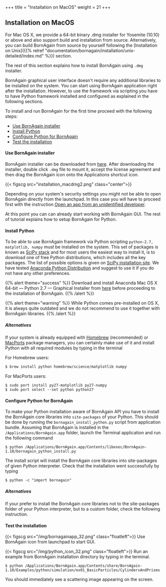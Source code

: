 +++
title = "Installation on MacOS"
weight = 21
+++

## Installation on MacOS

For Mac OS X, we provide a 64-bit binary .dmg installer for Yosemite (10.10) or above and also support build and installation from source.
Alternatively, you can build BornAgain from source by yourself following the 
[Installation on Unix]({{% relref "documentation/bornagain/installation/unix-detailed/index.md" %}}) section.

The rest of this section explains how to install BornAgain using `.dmg` installer.

BornAgain graphical user interface doesn't require any additional libraries to be installed on the system. You can start using BornAgain application right after the installation. However, to use the framework via scripting you have to have Python framework installed and configured as explained in the following sections.

To install and run BornAgain for the first time proceed with the following steps:

* [Use BornAgain installer](#use-bornagain-installer)
* [Install Python](#install-python)
* [Configure Python for BornAgain](#configure-python-for-bornagain)
* [Test the installation](#test-the-installation)

 
#### Use BornAgain installer

BornAgain installer can be downloaded from [here](http://apps.jcns.fz-juelich.de/src/BornAgain). 
After downloading the installer, double click `.dmg` file to mount it, accept the license agreement and then drag the BornAgain icon onto the Applications shortcut icon.

{{< figscg src="installation_macdmg2.png" class="center">}}

Depending on your system's security settings you might not be able to open BornAgain directly from the launchpad. In this case you will have to proceed first with the instruction [Open an app from an unidentified developer](http://support.apple.com/kb/PH14369).

At this point you can can already start working with BornAgain GUI. The rest of tutorial explains how to setup BornAgain for Python.

#### Install Python

To be able to use BornAgain framework via Python scripting `python-2.7, matplotlib, numpy` must be installed on the system. 
This set of packages is known as [SciPy stack](https://www.scipy.org) and for most users the easiest way to install it, is to download one of free Python distributions, which includes all the key packages. The list of possible options is given on [SciPy installation site](http://www.scipy.org/install.html). We have tested [Anaconda Python Distribution](https://www.anaconda.com/download) and suggest to use it if you do not have any other preferences.

{{% alert theme="success" %}}
Download and install Anaconda Mac OS X 64-bit — Python 2.7 — Graphical Installer from [here](https://www.anaconda.com/download/) before proceeding to the installation of BornAgain.
{{% /alert %}}

{{% alert theme="warning" %}}
While Python comes pre-installed on OS X, it is always quite outdated and we do not recommend to use it together with BornAgain libraries.
{{% /alert %}}

 
##### Alternatives

If your system is already equipped with [Homebrew](http://brew.sh/) 
(recommended) or [MacPorts](http://www.macports.org/)  package managers, you can certainly make use of it and  install Python with all required modules  by typing in the terminal

For Homebrew users:
```bash
$ brew install python homebrew/science/matplotlib numpy
```

For MacPorts users:

```
$ sudo port install py27-matplotlib py27-numpy
$ sudo port select --set python python27
```

#### Configure Python for BornAgain

To make your Python installation aware of BornAgain API you have to install the BornAgain core libraries into `site-packages` of your Python. 
This should be done by running the `bornagain_install_python.py` script from application bundle. Assuming that BornAgain is installed in the 
`/Applications/BornAgain.app` folder, launch the Terminal application and run the following command

```
$ python /Applications/BornAgain.app/Contents/libexec/BornAgain-1.10/bornagain_python_install.py
```

The install script will install the BornAgain core libraries into site-packages of given Python interpreter. Check that the installation went successfully by typing

```
$ python -c "import bornagain"
```
 
##### Alternatives

If your prefer to install the BornAgain core libraries not to the site-packages folder of your Python interpreter, but to a custom folder, check the following instruction.

#### Test the installation

{{< figscg src="/img/bornagainapp_32.png" class="floatleft">}} Use BornAgain icon from launchpad to start GUI.

<p style="clear: both;">

{{< figscg src="/img/python_icon_32.png" class="floatleft">}}
Run an example from BornAgain installation directory by typing in the terminal.
<p style="clear: both;">

```
$ python /Applications/BornAgain.app/Contents/share/BornAgain-1.10/Examples/python/simulation/ex01_BasicParticles/CylindersAndPrisms.py
```

You should immediately see a scattering image appearing on the screen.